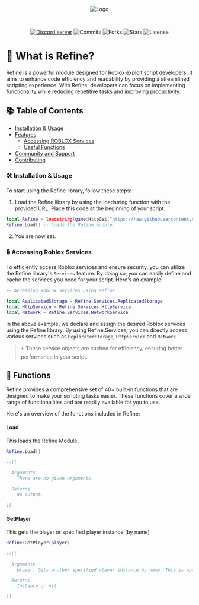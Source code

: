 


<div align="center">

![Logo](https://media.discordapp.net/attachments/1047624099565949079/1113601108565303407/1zKKPGX.png)


<div>&nbsp;</div>


[![Discord server](https://img.shields.io/discord/1047610578740465684?label=Discord&logo=Discord&logoColor=white&style=for-the-badge)](https://discord.gg/r5VaTq5V "A Discord server where people can discuss Adonis related stuff and talk.") 
![Commits](https://img.shields.io/github/commit-activity/t/synnyyy/refine?style=for-the-badge)
![Forks](https://img.shields.io/github/forks/synnyyy/refine?style=for-the-badge)
![Stars](https://img.shields.io/github/stars/synnyyy/refine?style=for-the-badge)
![License](https://img.shields.io/endpoint?label=License&logoColor=blue&style=for-the-badge&url=https%3A%2F%2Fpastebin.com%2Fraw%2F54sUYpzT)



</div>


# 🚀 What is Refine?
Refine is a powerful module designed for Roblox exploit script developers. It aims to enhance code efficiency and readability by providing a streamlined scripting experience. With Refine, developers can focus on implementing functionality while reducing repetitive tasks and improving productivity.

## 📚 Table of Contents

- [Installation & Usage](#installation-&-usage)
- [Features](#features)
  - [Accessing ROBLOX Services](#accessing-roblox-services)
  - [Useful Functions](#functions)
- [Community and Support](#community-and-support)
- [Contributing](#contributing)



### 🛠️ Installation & Usage

To start using the Refine library, follow these steps:

1) Load the Refine library by using the loadstring function with the provided URL. Place this code at the beginning of your script:
```lua
local Refine = loadstring(game:HttpGet("https://raw.githubusercontent.com/synnyyy/refine/main/project.lua", true))()
Refine:Load() -- Loads the Refine module.
```
2) You are now set.


### 🔒 Accessing Roblox Services

To efficiently access Roblox services and ensure security, you can utilize the Refine library's `Services` feature. By doing so, you can easily define and cache the services you need for your script. Here's an example:

```lua
-- Accessing Roblox services using Refine

local ReplicatedStorage = Refine.Services.ReplicatedStorage
local HttpService = Refine.Services.HttpService
local Network = Refine.Services.NetworkService
```
In the above example, we declare and assign the desired Roblox services using the Refine library. By using Refine.Services, you can directly access various services such as `ReplicatedStorage`, `HttpService` and `Network` 

> ⚡ These service objects are cached for efficiency, ensuring better performance in your script.

## 🧰 Functions
Refine provides a comprehensive set of 40+ built-in functions that are designed to make your scripting tasks easier. These functions cover a wide range of functionalities and are readily available for you to use. 

Here's an overview of the functions included in Refine:


#### Load
This loads the Refine Module.
```lua
Refine:Load()

--[[

  Arguments
    There are no given arguments.

  Returns
    No output.

]]
```


#### GetPlayer
This gets the player or specified player instance (by name)
```lua
Refine:GetPlayer(player)

--[[

  Arguments
    player: Gets another specified player instance by name. This is optional.

  Returns
    Instance or nil

]]
```
